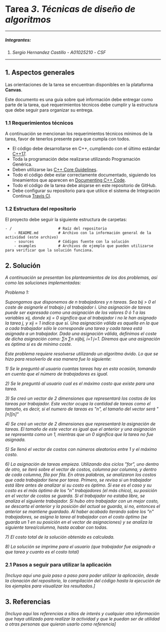# Tarea *3*. *Técnicas de diseño de algoritmos*

---

##### Integrantes:
1. *Sergio Hernandez Castillo* - *A01025210* - *CSF*

---
## 1. Aspectos generales

Las orientaciones de la tarea se encuentran disponibles en la plataforma **Canvas**.

Este documento es una guía sobre qué información debe entregar como parte de la tarea, qué requerimientos técnicos debe cumplir y la estructura que debe seguir para organizar su entrega.


### 1.1 Requerimientos técnicos

A continuación se mencionan los requerimientos técnicos mínimos de la tarea, favor de tenerlos presente para que cumpla con todos.

* El código debe desarrollarse en C++, cumpliendo con el último estándar [C++17](https://isocpp.org/std/the-standard).
* Toda la programación debe realizarse utilizando Programación Genérica.
* Deben utilizarse las [C++ Core Guidelines](https://github.com/isocpp/CppCoreGuidelines/blob/master/CppCoreGuidelines.md).
* Todo el código debe estar correctamente documentado, siguiendo los lineamientos que aparecen en [Documenting C++ Code](https://developer.lsst.io/cpp/api-docs.html).
* Todo el código de la tarea debe alojarse en este repositorio de GitHub.
* Debe configurar su repositorio para que utilice el sistema de Integración Continua [Travis CI](https://travis-ci.org/).

### 1.2 Estructura del repositorio

El proyecto debe seguir la siguiente estructura de carpetas:
```
- / 			        # Raíz del repositorio
    - README.md			# Archivo con la información general de la actividad (este archivo)
    - sources  			# Códigos fuente con la solución
    - examples			# Archivos de ejemplo que pueden utilizarse para verificar que la solución funciona.
```

## 2. Solución

*A continuación se presentan los planteamientos de los dos problemas, así como las soluciones implementadas:*

*Problema 1:*

*Supongamos que disponemos de n trabajadores y n tareas. Sea bij > 0 el coste de asignarle el trabajo j al trabajador i. Una asignación de tareas puede ser expresada como una asignación de los valores 0 ó 1 a las variables xij, donde xij = 0 significa que al trabajador i no le han asignado la tarea j, y xij = 1 indica que sí. Una asignación válida es aquella en la que a cada trabajador sólo le corresponde una tarea y cada tarea está asignada a un trabajador. Dada una asignación válida, definimos el coste de dicha asignación como: ∑n ∑n xijbij, i=1 j=1. Diremos que una asignación es óptima si es de mínimo coste.*

*Este problema requiere resolverse utilizando un algoritmo ávido. Lo que se hizo para resolverlo de esa manera fue lo siguiente:*

*1) Se le preguntó al usuario cuantas tareas hay en esta ocasión, tomando en cuenta que el número de trabajadores es igual.*

*2) Se le preguntó al usuario cual es el máximo costo que existe para una tarea.*

*3) Se creó un vector de 2 dimensiones que representará los costos de las tareas por trabajador. Este vector ocupa la cantidad de tareas como el tamaño, es decir, si el numero de tareas es "n", el tamaño del vector será "[n][n]"*

*4) Se creó un vector de 2 dimensiones que representará la asignación de tareas. El tamaño de este vector es igual que el anterior y una asignación se representa como un 1, mientras que un 0 significa que la tarea no fue asignada.*

*5) Se llenó el vector de costos con números aleatorios entre 1 y el máximo costo.*

*6) La asignación de tareas empieza. Utilizando dos ciclos "for", uno dentro de otro, se iteró sobre el vector de costos, columna por columna, y dentro de cada columna, fila por fila. En otras palabras, se analizaron los costos que cada trabajador tiene por tarea. Primero, se revisa si un trabajador está libre antes de analizar si su costo es óptimo. Si ese es el caso y su costo es el más óptimo de los "n" trabajadores (el más chico), su posición en el vector de costos se guarda. Si el trabajador no estaba libre, se analiza el siguiente trabajador. Si hubo otro trabajador con un mejor costo, se descarta el anterior y la posición del actual se guarda, si no, entonces el anterior se mantiene guardado. Al haber acabado iterando sobre los "n" trabajadores, se asigna la tarea al trabajador con el costo óptimo (se guarda un 1 en su posición en el vector de asignaciones) y se analiza la siguiente tarea/columna, hasta acabar con todas.*

*7) El costo total de la solución obtenida es calculada.*

*8) La solución se imprime para el usuario (que trabajador fue asignado a que tarea y cuanto es el costo total)*

### 2.1 Pasos a seguir para utilizar la aplicación

*[Incluya aquí una guía paso a paso para poder utilizar la aplicación, desde la clonación del repositorio, la compilación del código hasta la ejecución de los ejemplos para visualizar los resultados.]*

## 3. Referencias

*[Incluya aquí las referencias a sitios de interés y cualquier otra información que haya utilizado para realizar la actividad y que le puedan ser de utilidad a otras personas que quieran usarlo como referencia]*
